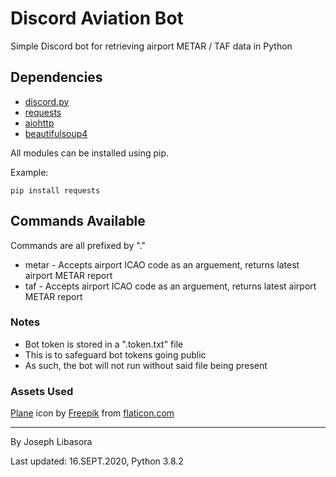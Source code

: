 # Discord Aviation Bot

Simple Discord bot for retrieving airport METAR / TAF data in Python

## Dependencies
- [discord.py](https://pypi.org/project/discord.py/)
- [requests](https://pypi.org/project/requests/)
- [aiohttp](https://pypi.org/project/aiohttp/)
- [beautifulsoup4](https://pypi.org/project/beautifulsoup4/)

All modules can be installed using pip. 

Example:
```
pip install requests
```

## Commands Available
Commands are all prefixed by "."
- metar - Accepts airport ICAO code as an arguement, returns latest airport METAR report
- taf - Accepts airport ICAO code as an arguement, returns latest airport METAR report

### Notes
- Bot token is stored in a ".token.txt" file
- This is to safeguard bot tokens going public
- As such, the bot will not run without said file being present

### Assets Used

[Plane](https://www.flaticon.com/free-icon/plane_129500) icon by [Freepik](https://www.flaticon.com/authors/freepik) from [flaticon.com](https://www.flaticon.com/)

---
By Joseph Libasora

Last updated: 16.SEPT.2020, Python 3.8.2
